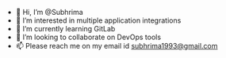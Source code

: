 - 👋 Hi, I’m @Subhrima
- 👀 I’m interested in multiple application integrations
- 🌱 I’m currently learning GitLab
- 💞️ I’m looking to collaborate on DevOps tools
- 📫 Please reach me on my email id subhrima1993@gmail.com

<!---
Subhrima/Subhrima is a ✨ special ✨ repository because its `README.md` (this file) appears on your GitHub profile.
You can click the Preview link to take a look at your changes.
--->
